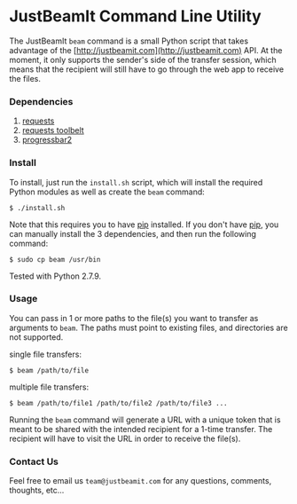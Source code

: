 # JustBeamIt Command Line Utility

The JustBeamIt `beam` command is a small Python script that takes advantage of the [http://justbeamit.com](http://justbeamit.com) API. At the moment, it only supports the sender's side of the transfer session, which means that the recipient will still have to go through the web app to receive the files.

### **Dependencies**

  1. [requests](http://docs.python-requests.org/en/latest/)
  2. [requests toolbelt](https://github.com/sigmavirus24/requests-toolbelt)
  3. [progressbar2](https://github.com/WoLpH/python-progressbar)

### **Install**

To install, just run the `install.sh` script, which will install the required Python modules as well as create the `beam` command:

    $ ./install.sh

Note that this requires you to have [pip](https://pip.pypa.io/en/latest/index.html) installed. If you don't have [pip](https://pip.pypa.io/en/latest/index.html), you can manually install the 3 dependencies, and then run the following command:

    $ sudo cp beam /usr/bin

Tested with Python 2.7.9.

### **Usage**

You can pass in 1 or more paths to the file(s) you want to transfer as arguments to `beam`. The paths must point to existing files, and directories are not supported.

single file transfers:

    $ beam /path/to/file

multiple file transfers:

    $ beam /path/to/file1 /path/to/file2 /path/to/file3 ...

Running the `beam` command will generate a URL with a unique token that is meant to be shared with the intended recipient for a 1-time transfer. The recipient will have to visit the URL in order to receive the file(s).

### **Contact Us**

Feel free to email us `team@justbeamit.com` for any questions, comments, thoughts, etc...
